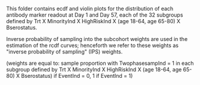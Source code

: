 This folder contains ecdf and violin plots for the distribution of each antibody marker readout at Day 1 and Day 57, 
each of the 32 subgroups defined by Trt X MinorityInd X HighRiskInd X (age 18-64, age 65-80) X Bserostatus.

Inverse probability of sampling into the subcohort weights are used in the estimation of the rcdf curves; henceforth we refer to these weights as "inverse probability of sampling" (IPS) weights. 

(weights are equal to:
sample proportion with TwophasesampInd = 1 in each subgroup defined by Trt X MinorityInd X HighRiskInd X (age 18-64, age 65-80) X Bserostatus) if EventInd = 0,
    1 if EventInd = 1)
